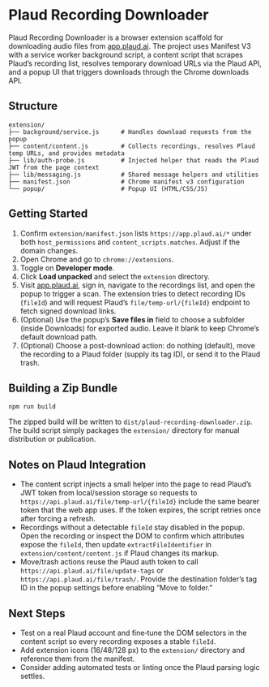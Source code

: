 # Plaud Recording Downloader

Plaud Recording Downloader is a browser extension scaffold for downloading audio files from [app.plaud.ai](https://app.plaud.ai/). The project uses Manifest V3 with a service worker background script, a content script that scrapes Plaud’s recording list, resolves temporary download URLs via the Plaud API, and a popup UI that triggers downloads through the Chrome downloads API.

## Structure

```
extension/
├── background/service.js      # Handles download requests from the popup
├── content/content.js         # Collects recordings, resolves Plaud temp URLs, and provides metadata
├── lib/auth-probe.js          # Injected helper that reads the Plaud JWT from the page context
├── lib/messaging.js           # Shared message helpers and utilities
├── manifest.json              # Chrome manifest v3 configuration
└── popup/                     # Popup UI (HTML/CSS/JS)
```

## Getting Started

1. Confirm `extension/manifest.json` lists `https://app.plaud.ai/*` under both `host_permissions` and `content_scripts.matches`. Adjust if the domain changes.
2. Open Chrome and go to `chrome://extensions`.
3. Toggle on **Developer mode**.
4. Click **Load unpacked** and select the `extension` directory.
5. Visit [app.plaud.ai](https://app.plaud.ai/), sign in, navigate to the recordings list, and open the popup to trigger a scan. The extension tries to detect recording IDs (`fileId`) and will request Plaud’s `file/temp-url/{fileId}` endpoint to fetch signed download links.
6. (Optional) Use the popup’s **Save files in** field to choose a subfolder (inside Downloads) for exported audio. Leave it blank to keep Chrome’s default download path.
7. (Optional) Choose a post-download action: do nothing (default), move the recording to a Plaud folder (supply its tag ID), or send it to the Plaud trash.

## Building a Zip Bundle

```
npm run build
```

The zipped build will be written to `dist/plaud-recording-downloader.zip`. The build script simply packages the `extension/` directory for manual distribution or publication.

## Notes on Plaud Integration

- The content script injects a small helper into the page to read Plaud’s JWT token from local/session storage so requests to `https://api.plaud.ai/file/temp-url/{fileId}` include the same bearer token that the web app uses. If the token expires, the script retries once after forcing a refresh.
- Recordings without a detectable `fileId` stay disabled in the popup. Open the recording or inspect the DOM to confirm which attributes expose the `fileId`, then update `extractFileIdentifier` in `extension/content/content.js` if Plaud changes its markup.
- Move/trash actions reuse the Plaud auth token to call `https://api.plaud.ai/file/update-tags` or `https://api.plaud.ai/file/trash/`. Provide the destination folder’s tag ID in the popup settings before enabling “Move to folder.”

## Next Steps

- Test on a real Plaud account and fine‑tune the DOM selectors in the content script so every recording exposes a stable `fileId`.
- Add extension icons (16/48/128 px) to the `extension/` directory and reference them from the manifest.
- Consider adding automated tests or linting once the Plaud parsing logic settles.
